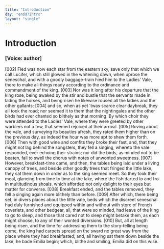 ```yaml
---
title: "Introduction"
day: "end07intro"
layout: "single"
---
```

<div id="d07intro" type="introduction" who="author">
 <h1>
  Introduction
 </h1>
 <p>
  <h3>
   [Voice: author]
  </h3>
 </p>
 <p>
  <a name="p07980002">
   [002]
  </a>
  Fled
  was now each star from the eastern sky, save only that
which we call Lucifer, which still glowed in the whitening dawn, when uprose the
seneschal, and with a goodly baggage-train hied him to the Ladies' Vale, there to make all
things ready according to the ordinance and commandment of the king.
  <a name="p07980003">
   [003]
  </a>
  Nor was it
long after his departure that the king rose, being awaked by the stir and bustle that the
servants made in lading the horses, and being risen he likewise roused all the ladies and
the other gallants;
  <a name="p07980004">
   [004]
  </a>
  and so, when as yet 'twas scarce clear daybreak, they all
took the road; nor seemed it to them that the nightingales and the other birds had ever
chanted so blithely as that morning. By which choir they were attended to the Ladies'
Vale, where they were greeted by other warblers not a few, that seemed rejoiced at their
arrival.
  <a name="p07980005">
   [005]
  </a>
  Roving about the vale, and surveying its beauties afresh, they rated
them higher than on the previous day, as indeed the hour was more apt to shew them
forth.
  <a name="p07980006">
   [006]
  </a>
  Then with good wine and comfits they broke their fast, and, that they
might not lag behind the songsters, they fell a singing, whereto the vale responded, ever
echoing their strains; nor did the birds, as minded not to be beaten, fail to swell the
chorus with notes of unwonted sweetness.
  <a name="p07980007">
   [007]
  </a>
  However, breakfast-time came, and
then, the tables being laid under a living canopy of trees, and beside other goodly trees
that fringed the little lake, they sat them down in order as to the king seemed meet. So
they took their meal,
  glancing from time to time at the lake, where the fish
darted to and fro in multitudinous shoals, which afforded not only delight to their eyes
but matter for converse.
  <a name="p07980008">
   [008]
  </a>
  Breakfast ended, and the tables
removed, they fell a singing again more blithely than before.
  <a name="p07980009">
   [009]
  </a>
  After which,
there being set, in divers places about the little vale, beds which the discreet seneschal
had duly furnished and equipped within and without with store of French coverlets, and
other bedgear, all, that were so minded, had leave of the king to go to sleep, and those
that cared not to sleep might betake them, as each might choose, to any of their wonted
diversions.
  <a name="p07980010">
   [010]
  </a>
  But, all at length being risen, and the time for addressing them to
the story-telling being come, the king had carpets spread on the sward no great way from
the place where they had breakfasted; and, all having sat them down beside the lake, he
bade Emilia begin; which, blithe and smiling, Emilia did on this wise.
 </p>
</div>
